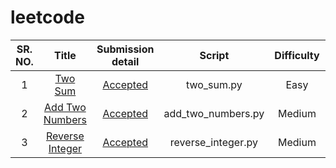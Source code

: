 # leetcode
| SR. NO. | Title  | Submission detail  | Script | Difficulty | Concept |
| :---:   | :-: | :-: | :-: | :-: |  :-: |
| 1 | [Two Sum](https://leetcode.com/problems/two-sum/) | [Accepted](https://leetcode.com/submissions/detail/737220986/) | two_sum.py | Easy | List |
| 2 | [Add Two Numbers](https://leetcode.com/problems/add-two-numbers/) | [Accepted](https://leetcode.com/submissions/detail/738208220/) | add_two_numbers.py | Medium | Linked list |
| 3 | [Reverse Integer](https://leetcode.com/problems/reverse-integer/) | [Accepted](https://leetcode.com/submissions/detail/738284269/) | reverse_integer.py | Medium | Integer |
